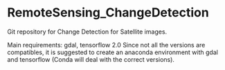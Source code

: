 # RemoteSensing_ChangeDetection
Git repository for Change Detection for Satellite images.

Main requirements: gdal, tensorflow 2.0
Since not all the versions are compatibles, it is suggested to create an anaconda environment with gdal and tensorflow (Conda will deal with the correct versions).
